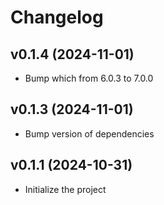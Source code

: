 # Changelog

## v0.1.4 (2024-11-01)

- Bump which from 6.0.3 to 7.0.0

## v0.1.3 (2024-11-01)

- Bump version of dependencies

## v0.1.1 (2024-10-31)

- Initialize the project
